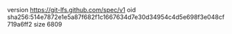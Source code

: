 version https://git-lfs.github.com/spec/v1
oid sha256:514e7872e1e5a87f682f1c1667634d7e30d34954c4d5e698f3e048cf719a6ff2
size 6809
